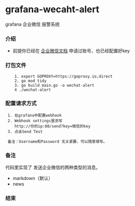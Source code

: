 # grafana-wecaht-alert
grafana 企业微信 报警系统
### 介绍
+ 前提你已经在 [企业微信文档](https://work.weixin.qq.com/api/doc/90000/90136/91770) 申请过账号，也已经配置好key
### 打包文件
```
    1. export GOPROXY=https://goproxy.io,direct
    2. go mod tidy 
    3. go build main.go -o wechat-alert
    4 ./wechat-alert
```
### 配置请求方式
```
 1. 在grafana中配置webhook
 2. Webhook settings里添写 
    http://你的ip:88/send?key=微信的key
 3. 点击Send Test 
 
 备注：Username和Password 无关紧要，可以随意填写。
```
### 备注
代码里实现了 发送企业微信的两种类型的消息。
+ markdown（默认）
+ news
### 结束

